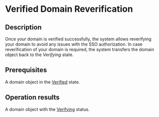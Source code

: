# Verified Domain Reverification
## Description
Once your domain is verified successfully, the system allows reverifying your domain to avoid any issues with the SSO authorization. In case reverification of your domain is required, the system transfers the domain object back to the *Verifying* state. 
## Prerequisites
A domain object in the [Verified](s-b-verified.html) state.
## Operation results
A domain object with the [Verifying](s-a-verifying.html) status.
